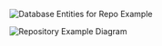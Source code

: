 ![Database Entities for Repo Example](https://github.com/clombo/cheatSheets/assets/11086072/37523eec-aabd-47b7-b136-f7306d717710)


![Repository Example Diagram](https://github.com/clombo/cheatSheets/assets/11086072/d293e0bd-e153-44c9-b817-4583d01afd49)
